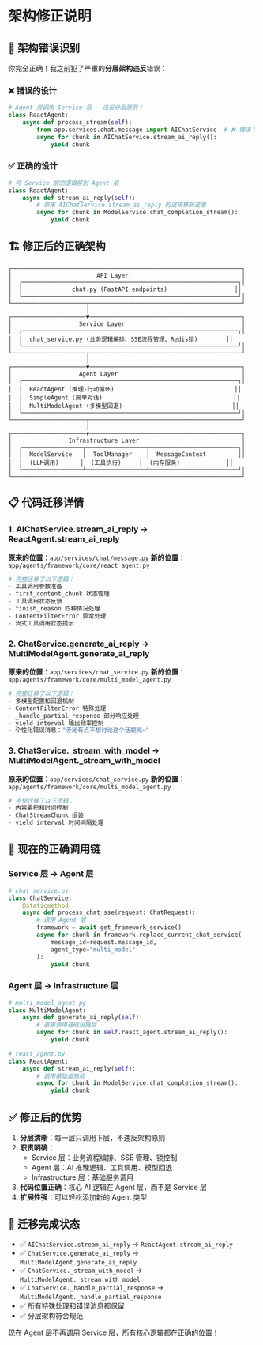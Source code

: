 # 架构修正说明

## 🚨 架构错误识别

你完全正确！我之前犯了严重的**分层架构违反**错误：

### ❌ 错误的设计
```python
# Agent 层调用 Service 层 - 违反分层原则！
class ReactAgent:
    async def process_stream(self):
        from app.services.chat.message import AIChatService  # ❌ 错误！
        async for chunk in AIChatService.stream_ai_reply():
            yield chunk
```

### ✅ 正确的设计
```python
# 将 Service 层的逻辑移到 Agent 层
class ReactAgent:
    async def stream_ai_reply(self):
        # 原来 AIChatService.stream_ai_reply 的逻辑移到这里
        async for chunk in ModelService.chat_completion_stream():
            yield chunk
```

## 🏗️ 修正后的正确架构

```
┌─────────────────────────────────────────────────────────────────┐
│                        API Layer                                │
│  ┌─────────────────────────────────────────────────────────────┐│
│  │              chat.py (FastAPI endpoints)                   ││
│  └─────────────────────────────────────────────────────────────┘│
└─────────────────────┬───────────────────────────────────────────┘
                      │
┌─────────────────────▼───────────────────────────────────────────┐
│                   Service Layer                                 │
│  ┌─────────────────────────────────────────────────────────────┐│
│  │  chat_service.py (业务逻辑编排、SSE流程管理、Redis锁)        ││
│  └─────────────────────────────────────────────────────────────┘│
└─────────────────────┬───────────────────────────────────────────┘
                      │
┌─────────────────────▼───────────────────────────────────────────┐
│                   Agent Layer                                   │
│  ┌─────────────────────────────────────────────────────────────┐│
│  │  ReactAgent (推理-行动循环)                                  ││
│  │  SimpleAgent (简单对话)                                     ││
│  │  MultiModelAgent (多模型回退)                               ││
│  └─────────────────────────────────────────────────────────────┘│
└─────────────────────┬───────────────────────────────────────────┘
                      │
┌─────────────────────▼───────────────────────────────────────────┐
│                Infrastructure Layer                             │
│  ┌─────────────────┬─────────────────┬─────────────────────────┐│
│  │  ModelService   │  ToolManager    │  MessageContext         ││
│  │  (LLM调用)      │  (工具执行)     │  (内存服务)             ││
│  └─────────────────┴─────────────────┴─────────────────────────┘│
└─────────────────────────────────────────────────────────────────┘
```

## 📋 代码迁移详情

### 1. AIChatService.stream_ai_reply → ReactAgent.stream_ai_reply

**原来的位置**：`app/services/chat/message.py`
**新的位置**：`app/agents/framework/core/react_agent.py`

```python
# 完整迁移了以下逻辑：
- 工具调用参数准备
- first_content_chunk 状态管理  
- 工具调用状态反馈
- finish_reason 四种情况处理
- ContentFilterError 异常处理
- 流式工具调用状态提示
```

### 2. ChatService.generate_ai_reply → MultiModelAgent.generate_ai_reply

**原来的位置**：`app/services/chat_service.py`
**新的位置**：`app/agents/framework/core/multi_model_agent.py`

```python
# 完整迁移了以下逻辑：
- 多模型配置和回退机制
- ContentFilterError 特殊处理
- _handle_partial_response 部分响应处理
- yield_interval 输出频率控制
- 个性化错误消息："赤尾有点不想讨论这个话题呢~"
```

### 3. ChatService._stream_with_model → MultiModelAgent._stream_with_model

**原来的位置**：`app/services/chat_service.py`
**新的位置**：`app/agents/framework/core/multi_model_agent.py`

```python
# 完整迁移了以下逻辑：
- 内容累积和时间控制
- ChatStreamChunk 组装
- yield_interval 时间间隔处理
```

## 🎯 现在的正确调用链

### Service 层 → Agent 层
```python
# chat_service.py
class ChatService:
    @staticmethod
    async def process_chat_sse(request: ChatRequest):
        # 调用 Agent 层
        framework = await get_framework_service()
        async for chunk in framework.replace_current_chat_service(
            message_id=request.message_id,
            agent_type="multi_model"
        ):
            yield chunk
```

### Agent 层 → Infrastructure 层
```python
# multi_model_agent.py
class MultiModelAgent:
    async def generate_ai_reply(self):
        # 直接调用基础设施层
        async for chunk in self.react_agent.stream_ai_reply():
            yield chunk

# react_agent.py  
class ReactAgent:
    async def stream_ai_reply(self):
        # 调用基础设施层
        async for chunk in ModelService.chat_completion_stream():
            yield chunk
```

## ✅ 修正后的优势

1. **分层清晰**：每一层只调用下层，不违反架构原则
2. **职责明确**：
   - Service 层：业务流程编排、SSE 管理、锁控制
   - Agent 层：AI 推理逻辑、工具调用、模型回退
   - Infrastructure 层：基础服务调用
3. **代码位置正确**：核心 AI 逻辑在 Agent 层，而不是 Service 层
4. **扩展性强**：可以轻松添加新的 Agent 类型

## 🔧 迁移完成状态

- ✅ `AIChatService.stream_ai_reply` → `ReactAgent.stream_ai_reply`
- ✅ `ChatService.generate_ai_reply` → `MultiModelAgent.generate_ai_reply`  
- ✅ `ChatService._stream_with_model` → `MultiModelAgent._stream_with_model`
- ✅ `ChatService._handle_partial_response` → `MultiModelAgent._handle_partial_response`
- ✅ 所有特殊处理和错误消息都保留
- ✅ 分层架构符合规范

现在 Agent 层不再调用 Service 层，所有核心逻辑都在正确的位置！